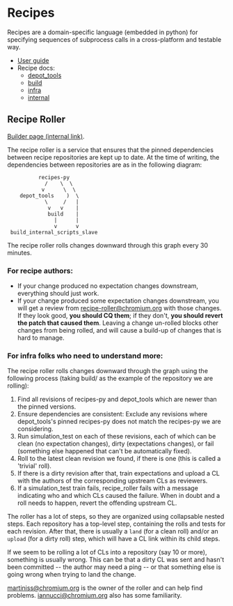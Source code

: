 # Recipes

Recipes are a domain-specific language (embedded in python) for specifying
sequences of subprocess calls in a cross-platform and testable way.

* [User guide](https://chromium.googlesource.com/external/github.com/luci/recipes-py/+/master/doc/user_guide.md)
* Recipe docs:
  * [depot_tools](https://chromium.googlesource.com/chromium/tools/depot_tools.git/+/master/recipes/README.recipes.md)
  * [build](https://chromium.googlesource.com/chromium/tools/build.git/+/master/scripts/slave/README.recipes.md)
  * [infra](https://chromium.googlesource.com/infra/infra.git/+/master/recipes/README.recipes.md)
  * [internal](https://chrome-internal.googlesource.com/chrome/tools/build_limited/scripts/slave.git/+/master/README.recipes.md)

## Recipe Roller

[Builder page (internal link)](https://uberchromegw.corp.google.com/i/internal.infra.cron/builders/recipe-autoroller-internal).

The recipe roller is a service that ensures that the pinned dependencies between
recipe repositories are kept up to date.  At the time of writing, the
dependencies between repositories are as in the following diagram:

              recipes-py
                /    \  \
               v      \  \
        depot_tools    )  \
                \     /   |
                 v   v    |
                 build    |
                   |      |
                   v      v
     build_internal_scripts_slave

The recipe roller rolls changes downward through this graph every 30 minutes.

### For recipe authors:

* If your change produced no expectation changes downstream, everything should
  just work.
* If your change produced some expectation changes downstream, you will get a
  review from recipe-roller@chromium.org with those changes.  If they look good,
  **you should CQ them**; if they don't, **you should revert the patch that
  caused them**.  Leaving a change un-rolled blocks other changes from being
  rolled, and will cause a build-up of changes that is hard to manage.

### For infra folks who need to understand more:

The recipe roller rolls changes downward through the graph using the following
process (taking build/ as the example of the repository we are rolling):

1. Find all revisions of recipes-py and depot\_tools which are newer than the
   pinned versions.
2. Ensure dependencies are consistent: Exclude any revisions where
   depot\_tools's pinned recipes-py does not match the recipes-py we are
   considering.
3. Run simulation\_test on each of these revisions, each of which can be clean
   (no expectation changes), dirty (expectations changes), or fail (something
   else happened that can't be automatically fixed).
4. Roll to the latest clean revision we found, if there is one (this is called a
   'trivial' roll).
5. If there is a dirty revision after that, train expectations and upload a CL
   with the authors of the corresponding upstream CLs as reviewers.
6. If a simulation\_test train fails, recipe\_roller fails with a message
   indicating who and which CLs caused the failure.  When in doubt and a roll
   needs to happen, revert the offending upstream CL.

The roller has a lot of steps, so they are organized using collapsable nested
steps.  Each repository has a top-level step, containing the rolls and tests
for each revision.  After that, there is usually a `land` (for a clean roll)
and/or an `upload` (for a dirty roll) step, which will have a CL link within its
child steps.

If we seem to be rolling a lot of CLs into a repository (say 10 or more),
something is usually wrong.  This can be that a dirty CL was sent and hasn't
been committed -- the author may need a ping -- or that something else is going
wrong when trying to land the change.

martiniss@chromium.org is the owner of the roller and can help find problems.
iannucci@chromium.org also has some familiarity.
